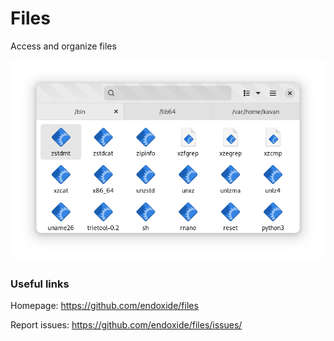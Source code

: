 # Files

Access and organize files


![screenshot](https://github.com/kavanmevada/files/raw/master/screenshot.png)


### Useful links

Homepage: https://github.com/endoxide/files

Report issues: https://github.com/endoxide/files/issues/
